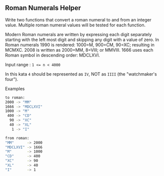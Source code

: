## Roman Numerals Helper

Write two functions that convert a roman numeral to and from an integer value. Multiple roman numeral values will be tested for each function.

Modern Roman numerals are written by expressing each digit separately starting with the left most digit and skipping any digit with a value of zero. In Roman numerals 1990 is rendered: 1000=M, 900=CM, 90=XC; resulting in MCMXC. 2008 is written as 2000=MM, 8=VIII; or MMVIII. 1666 uses each Roman symbol in descending order: MDCLXVI.

Input range : `1 <= n < 4000`

In this kata `4` should be represented as `IV`, NOT as `IIII` (the "watchmaker's four").

Examples

```sh
to roman:
2000 -> "MM"
1666 -> "MDCLXVI"
1000 -> "M"
 400 -> "CD"
  90 -> "XC"
  40 -> "XL"
   1 -> "I"

from roman:
"MM"      -> 2000
"MDCLXVI" -> 1666
"M"       -> 1000
"CD"      -> 400
"XC"      -> 90
"XL"      -> 40
"I"       -> 1
```